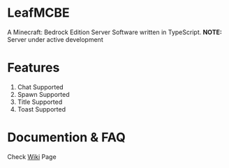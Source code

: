 # LeafMCBE
A Minecraft: Bedrock Edition Server Software written in TypeScript. **NOTE:** Server under active development

# Features
1. Chat Supported
2. Spawn Supported
3. Title Supported
4. Toast Supported

# Documention & FAQ
Check [Wiki](https://github.com/LeafMCBE/LeafMCBE/wiki) Page
